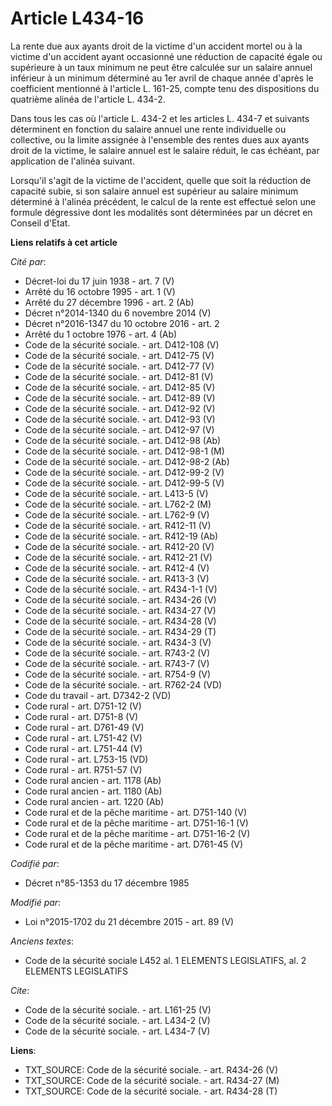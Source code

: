 # Article L434-16

La rente due aux ayants droit de la victime d'un accident mortel ou à la victime d'un accident ayant occasionné une réduction
de capacité égale ou supérieure à un taux minimum ne peut être calculée sur un salaire annuel inférieur à un minimum
déterminé au 1er avril de chaque année d'après le coefficient mentionné à l'article L. 161-25, compte tenu des dispositions
du quatrième alinéa de l'article L. 434-2. 

Dans tous les cas où l'article L. 434-2 et les articles L. 434-7 et suivants déterminent en fonction du salaire annuel une
rente individuelle ou collective, ou la limite assignée à l'ensemble des rentes dues aux ayants droit de la victime, le
salaire annuel est le salaire réduit, le cas échéant, par application de l'alinéa suivant. 

Lorsqu'il s'agit de la victime de l'accident, quelle que soit la réduction de capacité subie, si son salaire annuel est
supérieur au salaire minimum déterminé à l'alinéa précédent, le calcul de la rente est effectué selon une formule dégressive
dont les modalités sont déterminées par un décret en Conseil d'Etat.

**Liens relatifs à cet article**

_Cité par_:

  - Décret-loi du 17 juin 1938 - art. 7 (V)
  - Arrêté du 16 octobre 1995 - art. 1 (V)
  - Arrêté du 27 décembre 1996 - art. 2 (Ab)
  - Décret n°2014-1340 du 6 novembre 2014 (V)
  - Décret n°2016-1347 du 10 octobre 2016 - art. 2
  - Arrêté du 1 octobre 1976 - art. 4 (Ab)
  - Code de la sécurité sociale. - art. D412-108 (V)
  - Code de la sécurité sociale. - art. D412-75 (V)
  - Code de la sécurité sociale. - art. D412-77 (V)
  - Code de la sécurité sociale. - art. D412-81 (V)
  - Code de la sécurité sociale. - art. D412-85 (V)
  - Code de la sécurité sociale. - art. D412-89 (V)
  - Code de la sécurité sociale. - art. D412-92 (V)
  - Code de la sécurité sociale. - art. D412-93 (V)
  - Code de la sécurité sociale. - art. D412-97 (V)
  - Code de la sécurité sociale. - art. D412-98 (Ab)
  - Code de la sécurité sociale. - art. D412-98-1 (M)
  - Code de la sécurité sociale. - art. D412-98-2 (Ab)
  - Code de la sécurité sociale. - art. D412-99-2 (V)
  - Code de la sécurité sociale. - art. D412-99-5 (V)
  - Code de la sécurité sociale. - art. L413-5 (V)
  - Code de la sécurité sociale. - art. L762-2 (M)
  - Code de la sécurité sociale. - art. L762-9 (V)
  - Code de la sécurité sociale. - art. R412-11 (V)
  - Code de la sécurité sociale. - art. R412-19 (Ab)
  - Code de la sécurité sociale. - art. R412-20 (V)
  - Code de la sécurité sociale. - art. R412-21 (V)
  - Code de la sécurité sociale. - art. R412-4 (V)
  - Code de la sécurité sociale. - art. R413-3 (V)
  - Code de la sécurité sociale. - art. R434-1-1 (V)
  - Code de la sécurité sociale. - art. R434-26 (V)
  - Code de la sécurité sociale. - art. R434-27 (V)
  - Code de la sécurité sociale. - art. R434-28 (V)
  - Code de la sécurité sociale. - art. R434-29 (T)
  - Code de la sécurité sociale. - art. R434-3 (V)
  - Code de la sécurité sociale. - art. R743-2 (V)
  - Code de la sécurité sociale. - art. R743-7 (V)
  - Code de la sécurité sociale. - art. R754-9 (V)
  - Code de la sécurité sociale. - art. R762-24 (VD)
  - Code du travail - art. D7342-2 (VD)
  - Code rural - art. D751-12 (V)
  - Code rural - art. D751-8 (V)
  - Code rural - art. D761-49 (V)
  - Code rural - art. L751-42 (V)
  - Code rural - art. L751-44 (V)
  - Code rural - art. L753-15 (VD)
  - Code rural - art. R751-57 (V)
  - Code rural ancien - art. 1178 (Ab)
  - Code rural ancien - art. 1180 (Ab)
  - Code rural ancien - art. 1220 (Ab)
  - Code rural et de la pêche maritime - art. D751-140 (V)
  - Code rural et de la pêche maritime - art. D751-16-1 (V)
  - Code rural et de la pêche maritime - art. D751-16-2 (V)
  - Code rural et de la pêche maritime - art. D761-45 (V)

_Codifié par_:

  - Décret n°85-1353 du 17 décembre 1985

_Modifié par_:

  - Loi n°2015-1702 du 21 décembre 2015 - art. 89 (V)

_Anciens textes_:

  - Code de la sécurité sociale L452 al. 1 ELEMENTS LEGISLATIFS, al. 2 ELEMENTS LEGISLATIFS

_Cite_:

  - Code de la sécurité sociale. - art. L161-25 (V)
  - Code de la sécurité sociale. - art. L434-2 (V)
  - Code de la sécurité sociale. - art. L434-7 (V)

**Liens**:

  - TXT_SOURCE: Code de la sécurité sociale. - art. R434-26 (V)
  - TXT_SOURCE: Code de la sécurité sociale. - art. R434-27 (M)
  - TXT_SOURCE: Code de la sécurité sociale. - art. R434-28 (T)
